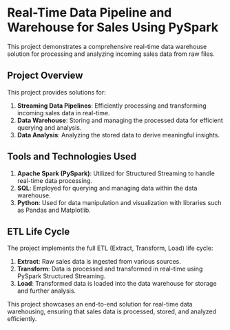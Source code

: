 # Real-Time Data Pipeline and Warehouse for Sales Using PySpark

This project demonstrates a comprehensive real-time data warehouse solution for processing and analyzing incoming sales data from raw files.

## Project Overview

This project provides solutions for:

1. **Streaming Data Pipelines**: Efficiently processing and transforming incoming sales data in real-time.
2. **Data Warehouse**: Storing and managing the processed data for efficient querying and analysis.
3. **Data Analysis**: Analyzing the stored data to derive meaningful insights.

## Tools and Technologies Used

1. **Apache Spark (PySpark)**: Utilized for Structured Streaming to handle real-time data processing.
2. **SQL**: Employed for querying and managing data within the data warehouse.
3. **Python**: Used for data manipulation and visualization with libraries such as Pandas and Matplotlib.

## ETL Life Cycle

The project implements the full ETL (Extract, Transform, Load) life cycle:

1. **Extract**: Raw sales data is ingested from various sources.
2. **Transform**: Data is processed and transformed in real-time using PySpark Structured Streaming.
3. **Load**: Transformed data is loaded into the data warehouse for storage and further analysis.

This project showcases an end-to-end solution for real-time data warehousing, ensuring that sales data is processed, stored, and analyzed efficiently.